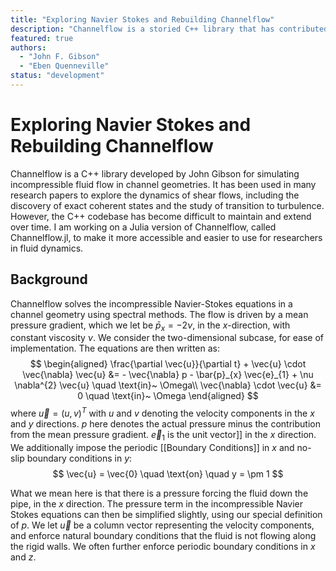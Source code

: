 ```yaml
---
title: "Exploring Navier Stokes and Rebuilding Channelflow"
description: "Channelflow is a storied C++ library that has contributed to many research papers in plane geometry fluid dynamics problems. However, the C++ structure has grown old. Channelflow.jl is my attempt to rebuild it in Julia."
featured: true
authors: 
  - "John F. Gibson"
  - "Eben Quenneville"
status: "development"
---
```


# Exploring Navier Stokes and Rebuilding Channelflow

Channelflow is a C++ library developed by John Gibson for simulating incompressible fluid flow in channel geometries. It has been used in many research papers to explore the dynamics of shear flows, including the discovery of exact coherent states and the study of transition to turbulence. However, the C++ codebase has become difficult to maintain and extend over time. I am working on a Julia version of Channelflow, called Channelflow.jl, to make it more accessible and easier to use for researchers in fluid dynamics.

## Background
Channelflow solves the incompressible Navier-Stokes equations in a channel geometry using spectral methods. The flow is driven by a mean pressure gradient, which we let be $\bar{p}_{x} = - 2 \nu$, in the $x$-direction, with constant viscosity $\nu$. We consider the two-dimensional subcase, for ease of implementation. The equations are then written as:
$$
\begin{aligned}
\frac{\partial \vec{u}}{\partial t} + \vec{u} \cdot \vec{\nabla} \vec{u} &= - \vec{\nabla} p - \bar{p}_{x} \vec{e}_{1} + \nu \nabla^{2} \vec{u} \quad \text{in}~ \Omega\\
\vec{\nabla} \cdot \vec{u} &= 0 \quad \text{in}~ \Omega
\end{aligned}
$$
where $\vec{u} = (u, v)^{T}$ with $u$ and $v$ denoting the velocity components in the $x$ and $y$ directions. $p$ here denotes the actual pressure minus the contribution from the mean pressure gradient. $\vec{e}_{1}$ is the unit vector]] in the $x$ direction. We additionally impose the periodic [[Boundary Conditions]] in $x$ and no-slip boundary conditions in $y$:
$$
\vec{u} = \vec{0} \quad \text{on} \quad y = \pm 1
$$

What we mean here is that there is a pressure forcing the fluid down the pipe, in the $x$ direction. The pressure term in the incompressible Navier Stokes equations can then be simplified slightly, using our special definition of $p$. We let $\vec{u}$ be a column vector representing the velocity components, and enforce natural boundary conditions that the fluid is not flowing along the rigid walls. We often further enforce periodic boundary conditions in $x$ and $z$.